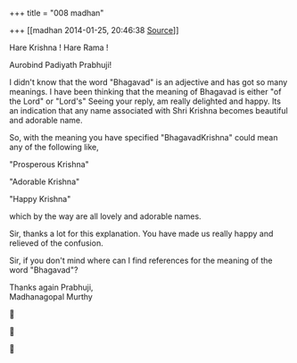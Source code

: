 +++
title = "008 madhan"

+++
[[madhan	2014-01-25, 20:46:38 [Source](https://groups.google.com/g/samskrita/c/uiwBAqymRjw)]]



Hare Krishna ! Hare Rama !  
  

Aurobind Padiyath Prabhuji!  
  

I didn't know that the word "Bhagavad" is an adjective and has got so many meanings. I have been thinking that the meaning of Bhagavad is either "of the Lord" or "Lord's" Seeing your reply, am really delighted and happy. Its an indication that any name associated with Shri Krishna becomes beautiful and adorable name.  
  
So, with the meaning you have specified "BhagavadKrishna" could mean any of the following like,  

"Prosperous Krishna"  

"Adorable Krishna"  

"Happy Krishna"  
  

which by the way are all lovely and adorable names.  
  

Sir, thanks a lot for this explanation. You have made us really happy and relieved of the confusion.  

Sir, if you don't mind where can I find references for the meaning of the word "Bhagavad"?  
  

Thanks again Prabhuji,  
Madhanagopal Murthy  

  
  







